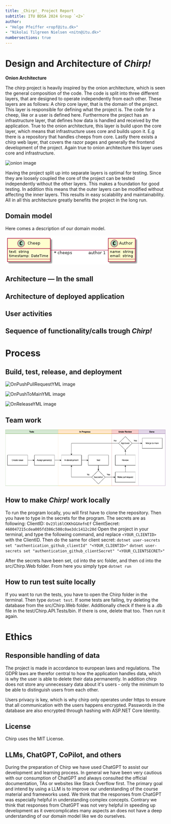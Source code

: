 ```yaml
---
title: _Chirp!_ Project Report
subtitle: ITU BDSA 2024 Group `<2>`
author:
- "Helge Pfeiffer <ropf@itu.dk>"
- "Nikolai Tilgreen Nielsen <nitn@itu.dk>"
numbersections: true
---
```


# Design and Architecture of _Chirp!_

**Onion Architecture**

The chirp project is heavily inspired by the onion architecture, which is seen the general composition of the code. The code is split into three different layers, that are designed to operate independently from each other. These layers are as follows: 
A chirp core layer, that is the domain of the project. This layer is responsible for defining what the project is. The code for a cheep, like or a user is defined here. 
Furthermore the project has an infrastructure layer, that defines how data is handled and received by the application. True to the onion architecture, this layer is build upon the core layer, which means that infrastructure uses core and builds upon it. E.g there is a repository that handles cheeps from core. 
Lastly there exists a chirp web layer, that covers the razor pages and generally the frontend development of the project. Again true to onion architecture this layer uses core and infrastructure.

![onion image](/images/onion.png)

Having the project split up into separate layers is optimal for testing. Since they are loosely coupled the core of the project can be tested independently without the other layers. This makes a foundation for good testing. In addition this means that the outer layers can be modified without affecting the inner layers. This results in easy scalability and maintainability. All in all this architecture greatly benefits the project in the long run.


## Domain model
<!---
Provide an illustration of your domain model. Make sure that it is correct and complete. In case you are using ASP.NET Identity, make sure to illustrate that accordingly.
-->
 
Here comes a description of our domain model.

![Illustration of the _Chirp!_ data model as UML class diagram.](images/domain_model.png)

## Architecture — In the small
<!---
Illustrate the organization of your code base. That is, illustrate which layers exist in your (onion) architecture. Make sure to illustrate which part of your code is residing in which layer.
-->

## Architecture of deployed application
<!---
Illustrate the architecture of your deployed application. Remember, you developed a client-server application. Illustrate the server component and to where it is deployed, illustrate a client component, and show how these communicate with each other.
-->

## User activities
<!---
Illustrate typical scenarios of a user journey through your Chirp! application. That is, start illustrating the first page that is presented to a non-authorized user, illustrate what a non-authorized user can do with your Chirp! application, and finally illustrate what a user can do after authentication.

Make sure that the illustrations are in line with the actual behavior of your application.
-->

## Sequence of functionality/calls trough _Chirp!_
<!---
With a UML sequence diagram, illustrate the flow of messages and data through your Chirp! application. Start with an HTTP request that is send by an unauthorized user to the root endpoint of your application and end with the completely rendered web-page that is returned to the user.

Make sure that your illustration is complete. That is, likely for many of you there will be different kinds of "calls" and responses. Some HTTP calls and responses, some calls and responses in C# and likely some more. (Note the previous sentence is vague on purpose. I want that you create a complete illustration.)
-->

# Process

## Build, test, release, and deployment
<!---
Illustrate with a UML activity diagram how your Chirp! applications are build, tested, released, and deployed. That is, illustrate the flow of activities in your respective GitHub Actions workflows.

Describe the illustration briefly, i.e., how your application is built, tested, released, and deployed.
-->

![OnPushPullRequestYML image](/images/OnPushPullRequestYML.png)

![OnPushToMainYML image](/images/OnPushToMainYML.png)

![OnReleaseYML image](/images/OnReleaseYML.png)


## Team work
<!---
Show a screenshot of your project board right before hand-in. Briefly describe which tasks are still unresolved, i.e., which features are missing from your applications or which functionality is incomplete.

Briefly describe and illustrate the flow of activities that happen from the new creation of an issue (task description), over development, etc. until a feature is finally merged into the main branch of your repository.
-->
![Illustration of development workflow.](images/ProjectBoard.png)



## How to make _Chirp!_ work locally
<!---
There has to be some documentation on how to come from cloning your project to a running system. That is, Adrian or Helge have to know precisely what to do in which order. Likely, it is best to describe how we clone your project, which commands we have to execute, and what we are supposed to see then.
-->

To run the program locally, you will first have to clone the repository. Then you have to type in the secrets for the program. The secrets are as following:
ClientID: `Ov23li6lCKKhGGXefnEf`
ClientSecret: `460047215cdea005fd386c508c0ae3dc1412c20d`
Open the project in your terminal, and type the following command, and replace `<YOUR_CLIENTID>` with the ClientID. Then do the same for client secret:
`dotnet user-secrets set "authentication_github_clientId" "<YOUR_CLIENTID>"`
`dotnet user-secrets set "authentication_github_clientSecret" "<YOUR_CLIENTSECRET>"`

After the secrets have been set, cd into the src folder, and then cd into the src/Chirp.Web folder. From here you simply type `dotnet run`

## How to run test suite locally
<!---
List all necessary steps that Adrian or Helge have to perform to execute your test suites. Here, you can assume that we already cloned your repository in the step above.

Briefly describe what kinds of tests you have in your test suites and what they are testing.
-->

If you want to run the tests, you have to open the Chirp folder in the terminal. Then type `dotnet test`. If some tests are failing, try deleting the database from the src/Chirp.Web folder. Additionally check if there is a .db file in the test/Chirp.API.Tests/bin. If there is one, delete that too. Then run it again.

# Ethics

## Responsible handling of data
The project is made in accordance to european laws and regulations. The GDPR laws are therefor central to how the application handles data, which is why the user is able to delete their data permanently. In addition chirp does not store any unnecessary data about it's users - only the minimum to be able to distinguish users from each other. 

Users privacy is key, which is why chirp only operates under https to ensure that all communication with the users happens encrypted. Passwords in the database are also encrypted through hashing with ASP.NET Core Identity.


## License
<!---
State which software license you chose for your application.
-->
Chirp uses the MIT License. 

## LLMs, ChatGPT, CoPilot, and others
<!---
State which LLM(s) were used during development of your project. In case you were not using any, just state so. In case you were using an LLM to support your development, briefly describe when and how it was applied. Reflect in writing to which degree the responses of the LLM were helpful. Discuss briefly if application of LLMs sped up your development or if the contrary was the case. 
-->
During the preparation of Chirp we have used ChatGPT to assist our development and learning process. In general we have been very cautious with our consumption of ChatGPT and always consulted the official documentation, TAs or websites like Stack Overflow first. The primary goal and intend by using a LLM is to improve our understanding of the course material and frameworks used. We think that the responses from ChatGPT was especially helpful in understanding complex concepts. Contrary we think that responses from ChatGPT was not very helpful in speeding up development as it overcomplicates many aspects an does not have a deep understanding of our domain model like we do ourselves.

